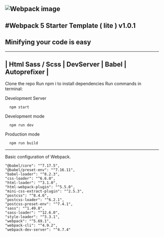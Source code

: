 ![Webpack image](https://github.com/webpack/media/blob/master/logo/logo-on-white-bg.jpg?raw=true)
---

#Webpack 5 Starter Template ( lite ) v1.0.1
---
## Minifying your code is easy
---

| Html Sass / Scss | DevServer | Babel | Autoprefixer |
---
Clone the repo Run npm i to install dependencies Run commands in terminal:

Development Server
      
      npm start

Development mode

      npm run dev

Production mode

      npm run build
---

Basic configuration of Webpack.

    "@babel/core": "^7.17.5",
    "@babel/preset-env": "^7.16.11",
    "babel-loader": "^8.2.3",
    "css-loader": "^6.6.0",
    "html-loader": "^3.1.0",
    "html-webpack-plugin": "^5.5.0",
    "mini-css-extract-plugin": "^2.5.3",
    "postcss": "^8.4.6",
    "postcss-loader": "^6.2.1",
    "postcss-preset-env": "^7.4.1",
    "sass": "^1.49.8",
    "sass-loader": "^12.6.0",
    "style-loader": "^3.3.1",
    "webpack": "^5.69.1",
    "webpack-cli": "^4.9.2",
    "webpack-dev-server": "^4.7.4"
